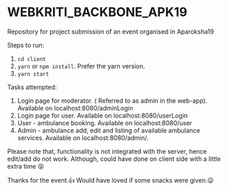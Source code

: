 
# WEBKRITI_BACKBONE_APK19
Repository for project submission of an event organised in Aparoksha19

Steps to run: 
1. `cd client`
2. `yarn` or `npm install`. Prefer the yarn version.
3. `yarn start`

Tasks attempted:
1. Login page for moderator. ( Referred to as admin in the web-app). Available on localhost:8080/adminLogin
2. Login page for user. Available on localhost:8080/userLogin
3. User - ambulance booking. Available on localhost:8080/user
4. Admin - ambulance add, edit and listing of available ambulance services. Available on localhost:8080/admin/.

Please note that, functionality is not integrated with the server, hence edit/add do not work. Although, could have done on client side with a little extra time :stuck_out_tongue_closed_eyes:

Thanks for the event.:+1: Would have loved if some snacks were given.:stuck_out_tongue:

